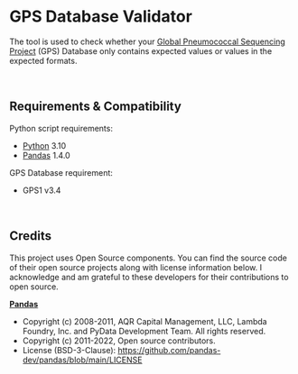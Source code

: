 # GPS Database Validator

The tool is used to check whether your [Global Pneumococcal Sequencing Project](https://www.pneumogen.net/gps/) (GPS) Database only contains expected values or values in the expected formats. 


&nbsp;
## Requirements & Compatibility
Python script requirements:
- [Python](https://www.python.org/) 3.10
- [Pandas](https://pandas.pydata.org/) 1.4.0

GPS Database requirement:
- GPS1 v3.4


&nbsp;
## Credits
This project uses Open Source components. You can find the source code of their open source projects along with license information below. I acknowledge and am grateful to these developers for their contributions to open source.

[**Pandas**](https://pandas.pydata.org/)
- Copyright (c) 2008-2011, AQR Capital Management, LLC, Lambda Foundry, Inc. and PyData Development Team. All rights reserved.
- Copyright (c) 2011-2022, Open source contributors.
- License (BSD-3-Clause): https://github.com/pandas-dev/pandas/blob/main/LICENSE